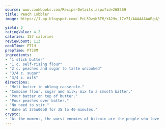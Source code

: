 ```yaml
---
source: www.cookbooks.com/Recipe-Details.aspx?id=268269
title: Peach Cobbler
image: https://1.bp.blogspot.com/-PcL5DzyK3TM/YA2Hv_17v7I/AAAAAAAABgU/fyHeesSth_IZW9mL5lk6GxJO8cW8ksrGACLcBGAsYHQ/s320/12.png

yield: 2
ratingValue: 4.2
calories: 157 calories
reviewCount: 113
cookTime: PT1H
prepTime: PT38M
ingredients:
- "1 stick butter"
- "1 c. self-rising flour"
- "2 c. peaches and sugar to taste uncooked"
- "3/4 c. sugar"
- "3/4 c. milk"
directions:
- "Melt butter in oblong casserole."
- "Combine flour, sugar and milk; mix to a smooth batter."
- "Pour batter on top of butter."
- "Pour peaches over batter."
- "No need to stir."
- "Bake at 375u00b0 for 35 to 40 minutes."
crypto:
- "At the moment, the worst enemies of bitcoin are the people who love bitcoin."
---
```

